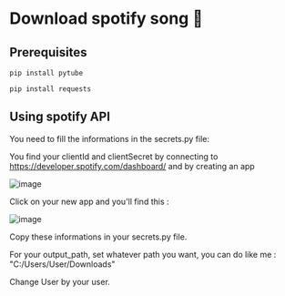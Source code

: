 # Download spotify song 🎵

## Prerequisites
`pip install pytube`

`pip install requests`

## Using spotify API 

You need to fill the informations in the secrets.py file:

You find your clientId and clientSecret by connecting to https://developer.spotify.com/dashboard/ and by creating an app

![image](https://user-images.githubusercontent.com/68773979/179351820-98664172-dfed-44e5-b9db-723dc72a0b2d.png)

Click on your new app and you'll find this :

![image](https://user-images.githubusercontent.com/68773979/179351936-6be9aed7-b86a-4be1-a7f2-9f1c6d11610f.png)

Copy these informations in your secrets.py file.

For your output_path, set whatever path you want, you can do like me : "C:/Users/User/Downloads"

Change User by your user.
